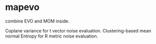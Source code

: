 # mapevo
combine EVO and MOM inside.

Coplane variance for t vector noise evaluation.
Clustering-based mean normal Entropy for R metric noise evaluation.
